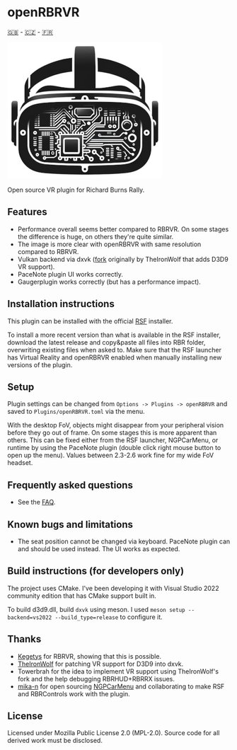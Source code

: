 # openRBRVR

[🇬🇧](README.md) - [🇨🇿](README_CZ.md) - [🇫🇷](README_FR.md)

![openRBRVR logo](img/openRBRVR.png)

Open source VR plugin for Richard Burns Rally.

## Features

- Performance overall seems better compared to RBRVR. On some stages the
  difference is huge, on others they're quite similar.
- The image is more clear with openRBRVR with same resolution compared to
  RBRVR.
- Vulkan backend via dxvk ([fork](https://github.com/TheIronWolfModding/dxvk)
  originally by TheIronWolf that adds D3D9 VR support).
- PaceNote plugin UI works correctly.
- Gaugerplugin works correctly (but has a performance impact).

## Installation instructions

This plugin can be installed with the official [RSF](https://rallysimfans.hu)
installer.

To install a more recent version than what is available in the RSF installer,
download the latest release and copy&paste all files into RBR folder,
overwriting existing files when asked to. Make sure that the RSF launcher has
Virtual Reality and openRBRVR enabled when manually installing new versions of
the plugin.

## Setup

Plugin settings can be changed from `Options -> Plugins -> openRBRVR` and saved
to `Plugins/openRBRVR.toml` via the menu.

With the desktop FoV, objects might disappear from your peripheral vision
before they go out of frame. On some stages this is more apparent than others.
This can be fixed either from the RSF launcher, NGPCarMenu, or runtime by using
the PaceNote plugin (double click right mouse button to open up the menu).
Values between 2.3-2.6 work fine for my wide FoV headset.

## Frequently asked questions

- See the [FAQ](https://github.com/Detegr/openRBRVR/blob/master/FAQ.md).

## Known bugs and limitations

- The seat position cannot be changed via keyboard. PaceNote plugin can and
  should be used instead. The UI works as expected.

## Build instructions (for developers only)

The project uses CMake. I've been developing it with Visual Studio 2022
community edition that has CMake support built in.

To build d3d9.dll, build `dxvk` using meson. I used `meson setup
--backend=vs2022 --build_type=release` to configure it.

## Thanks

- [Kegetys](https://www.kegetys.fi/) for RBRVR, showing that this is possible.
- [TheIronWolf](https://github.com/TheIronWolfModding) for patching VR support
  for D3D9 into dxvk.
- Towerbrah for the idea to implement VR support using TheIronWolf's fork and
  the help debugging RBRHUD+RBRRX issues.
- [mika-n](https://github.com/mika-n) for open sourcing
  [NGPCarMenu](https://github.com/mika-n/NGPCarMenu) and collaborating to make
  RSF and RBRControls work with the plugin.

## License

Licensed under Mozilla Public License 2.0 (MPL-2.0). Source code for all
derived work must be disclosed.
